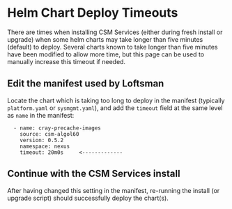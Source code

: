 # Helm Chart Deploy Timeouts

There are times when installing CSM Services (either during fresh install or upgrade) when some helm charts may take longer than five minutes (default) to deploy.
Several charts known to take longer than five minutes have been modified to allow more time, but this page can be used to manually increase this timeout if needed.

## Edit the manifest used by Loftsman

Locate the chart which is taking too long to deploy in the manifest (typically `platform.yaml` or `sysmgmt.yaml`), and add the `timeout` field at the same level as `name` in the manifest:

```text
  - name: cray-precache-images
    source: csm-algol60
    version: 0.5.2
    namespace: nexus
    timeout: 20m0s     <-------------
```

## Continue with the CSM Services install

After having changed this setting in the manifest, re-running the install (or upgrade script) should successfully deploy the chart(s).
